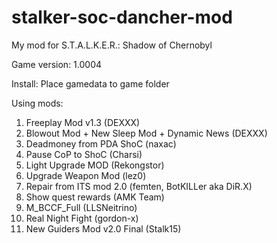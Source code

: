 # stalker-soc-dancher-mod
My mod for S.T.A.L.K.E.R.: Shadow of Chernobyl

Game version: 1.0004

Install: Place gamedata to game folder

Using mods:
1. Freeplay Mod v1.3 (DEXXX)
2. Blowout Mod + New Sleep Mod + Dynamic News (DEXXX)
3. Deadmoney from PDA ShoC (naxac)
4. Pause CoP to ShoC (Charsi)
5. Light Upgrade MOD (Rekongstor)
6. Upgrade Weapon Mod (lez0)
7. Repair from ITS mod 2.0 (femten, BotKILLer aka DiR.X)
8. Show quest rewards (AMK Team)
9. M_BCCF_Full (LLSNeitrino)
10. Real Night Fight (gordon-x)
11. New Guiders Mod v2.0 Final (Stalk15)

